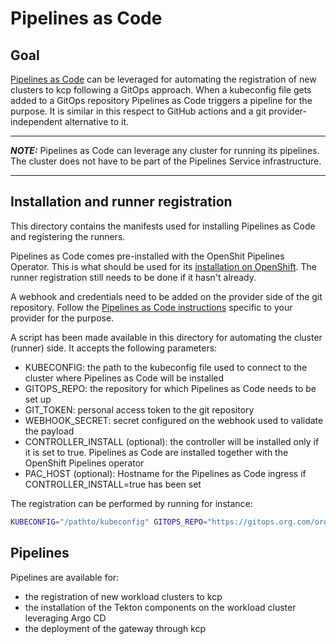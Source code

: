 # Pipelines as Code

## Goal

[Pipelines as Code](https://pipelinesascode.com/) can be leveraged for automating the registration of new clusters to kcp following a GitOps approach.
When a kubeconfig file gets added to a GitOps repository Pipelines as Code triggers a pipeline for the purpose. It is similar in this respect to GitHub actions and a git provider-independent alternative to it.

---
**_NOTE:_**  Pipelines as Code can leverage any cluster for running its pipelines. The cluster does not have to be part of the Pipelines Service infrastructure.

---

## Installation and runner registration

This directory contains the manifests used for installing Pipelines as Code and registering the runners.

Pipelines as Code comes pre-installed with the OpenShit Pipelines Operator. This is what should be used for its [installation on OpenShift](https://docs.openshift.com/container-platform/4.10/cicd/pipelines/installing-pipelines.html).
The runner registration still needs to be done if it hasn't already.

A webhook and credentials need to be added on the provider side of the git repository. Follow the [Pipelines as Code instructions](https://pipelinesascode.com/docs/install/) specific to your provider for the purpose.

A script has been made available in this directory for automating the cluster (runner) side. It accepts the following parameters:

- KUBECONFIG: the path to the kubeconfig file used to connect to the cluster where Pipelines as Code will be installed
- GITOPS_REPO: the repository for which Pipelines as Code needs to be set up
- GIT_TOKEN: personal access token to the git repository
- WEBHOOK_SECRET: secret configured on the webhook used to validate the payload
- CONTROLLER_INSTALL (optional): the controller will be installed only if it is set to true. Pipelines as Code are installed together with the OpenShift Pipelines operator
- PAC_HOST (optional): Hostname for the Pipelines as Code ingress if CONTROLLER_INSTALL=true has been set

The registration can be performed by running for instance:

```bash
KUBECONFIG="/pathto/kubeconfig" GITOPS_REPO="https://gitops.org.com/org/pipelines-service-infra" GIT_TOKEN="s2sdfdsf3EFfd42fFSfsg4ds" WEBHOOK_SECRET="b3erewer43a44eerwsafdfasf11cd37" ./setup.sh
```

## Pipelines

Pipelines are available for:

- the registration of new workload clusters to kcp
- the installation of the Tekton components on the workload cluster leveraging Argo CD
- the deployment of the gateway through kcp
